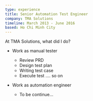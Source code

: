 ```yaml
---
type: experience
title: Senior Automation Test Engineer
company: TMA Solutions
timeline: March 2013 - June 2016
based: Ho Chi Minh City
---
```


At TMA Solutions, what did I do?

- Work as manual tester
  - Review PRD
  - Design test plan
  - Writing test case
  - Execute test
    .... so on

- Work as automation engineer
  - To be continue...